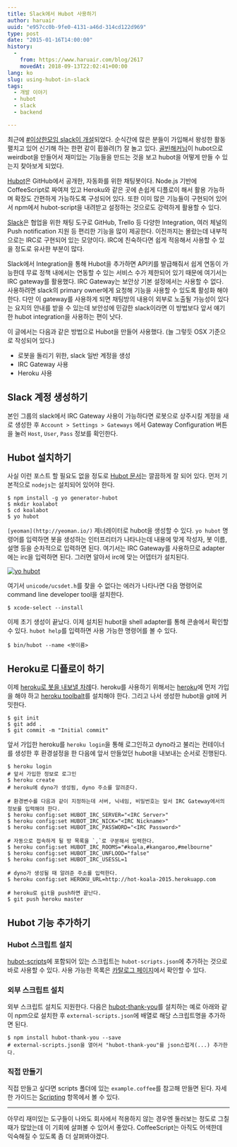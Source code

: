 ```yaml
---
title: Slack에서 Hubot 사용하기
author: haruair
uuid: "e957cc0b-9fe0-4131-a46d-314cd122d969"
type: post
date: "2015-01-16T14:00:00"
history:
  - 
    from: https://www.haruair.com/blog/2617
    movedAt: 2018-09-13T22:02:41+00:00
lang: ko
slug: using-hubot-in-slack
tags:
  - 개발 이야기
  - hubot
  - slack
  - backend

---
```

최근에 [#이상한모임 slack이 개설][1]되었다. 순식간에 많은 분들이 가입해서 왕성한 활동 펼치고 있어 신기해 하는 한편 같이 휩쓸려(?) 잘 놀고 있다. [골빈해커님][2]이 hubot으로 weirdbot을 만들어서 재미있는 기능들을 만드는 것을 보고 hubot을 어떻게 만들 수 있는지 찾아보게 되었다.

[Hubot][3]은 GitHub에서 공개한, 자동화를 위한 채팅봇이다. Node.js 기반에 CoffeeScript로 짜여져 있고 Heroku와 같은 곳에 손쉽게 디플로이 해서 활용 가능하며 확장도 간편하게 가능하도록 구성되어 있다. 또한 이미 많은 기능들이 구현되어 있어서 npm에서 hubot-script을 내려받고 설정하는 것으로도 강력하게 활용할 수 있다.

[Slack][4]은 협업을 위한 채팅 도구로 GitHub, Trello 등 다양한 Integration, 여러 체널의 Push notification 지원 등 편리한 기능을 많이 제공한다. 이전까지는 몰랐는데 내부적으로는 IRC로 구현되어 있는 모양이다. IRC에 친숙하다면 쉽게 적응해서 사용할 수 있을 정도로 유사한 부분이 많다.

Slack에서 Integration을 통해 Hubot을 추가하면 API키를 발급해줘서 쉽게 연동이 가능한데 무료 정책 내에서는 연동할 수 있는 서비스 수가 제한되어 있기 때문에 여기서는 IRC gateway를 활용했다. IRC Gateway는 보안상 기본 설정에서는 사용할 수 없다. 사용하려면 slack의 primary owner에게 요청해 기능을 사용할 수 있도록 활성화 해야 한다. 다만 이 gateway를 사용하게 되면 채팅방의 내용이 외부로 노출될 가능성이 있다는 요지의 안내를 받을 수 있는데 보안성에 민감한 slack이라면 이 방법보다 앞서 얘기한 hubot integration을 사용하는 편이 낫다.

이 글에서는 다음과 같은 방법으로 Hubot을 만들어 사용했다. (늘 그렇듯 OSX 기준으로 작성되어 있다.)

  * 로봇을 돌리기 위한, slack 일반 계정을 생성
  * IRC Gateway 사용
  * Heroku 사용

## Slack 계정 생성하기

본인 그룹의 slack에서 IRC Gateway 사용이 가능하다면 로봇으로 상주시킬 계정을 새로 생성한 후 `Account > Settings > Gateways` 에서 Gateway Configuration 버튼을 눌러 `Host`, `User`, `Pass` 정보를 확인한다.

## Hubot 설치하기

사실 이런 포스트 할 필요도 없을 정도로 [Hubot 문서][5]는 깔끔하게 잘 되어 있다. 먼저 기본적으로 `nodejs`는 설치되어 있어야 한다.

    $ npm install -g yo generator-hubot
    $ mkdir koalabot
    $ cd koalabot
    $ yo hubot
    

`[yeoman](http://yeoman.io/)` 제너레이터로 hubot을 생성할 수 있다. `yo hubot` 명령어를 입력하면 봇을 생성하는 인터프리터가 나타나는데 내용에 맞게 작성자, 봇 이름, 설명 등을 순차적으로 입력하면 된다. 여기서는 IRC Gateway를 사용하므로 adapter에는 irc을 입력하면 된다. 그러면 알아서 irc에 맞는 어뎁터가 설치된다.

[<img src="https://farm8.staticflickr.com/7473/15670711134_26db71c303_o.png?w=660&#038;ssl=1" alt="yo hubot" class="aligncenter " data-recalc-dims="1" />][6]

여기서 `unicode/ucsdet.h`를 찾을 수 없다는 에러가 나타나면 다음 명령어로 command line developer tool을 설치한다.

    $ xcode-select --install
    

이제 초기 생성이 끝났다. 이제 설치된 hubot을 shell adapter를 통해 콘솔에서 확인할 수 있다. `hubot help`를 입력하면 사용 가능한 명령어를 볼 수 있다.

    $ bin/hubot --name <봇이름>
    

## Heroku로 디플로이 하기

이제 [heroku로 봇을 내보낼 차례][7]다. heroku를 사용하기 위해서는 [heroku][8]에 먼저 가입을 해야 하고 [heroku toolbalt][9]를 설치해야 한다. 그리고 나서 생성한 hubot을 git에 커밋한다.

    $ git init
    $ git add .
    $ git commit -m "Initial commit"
    

앞서 가입한 heroku를 `heroku login`을 통해 로그인하고 dyno라고 불리는 컨테이너를 생성한 후 환경설정을 한 다음에 앞서 만들었던 hubot을 내보내는 순서로 진행된다.

    $ heroku login
    # 앞서 가입한 정보로 로그인
    $ heroku create
    # heroku에 dyno가 생성됨, dyno 주소를 알려준다.
    
    # 환경변수를 다음과 같이 지정하는데 서버, 닉네임, 비밀번호는 앞서 IRC Gateway에서의 정보를 입력해야 한다.
    $ heroku config:set HUBOT_IRC_SERVER="<IRC Server>"
    $ heroku config:set HUBOT_IRC_NICK="<IRC Nickname>"
    $ heroku config:set HUBOT_IRC_PASSWORD="<IRC Password>"
    
    # 자동으로 접속하게 될 방 목록을 `,`로 구분해서 입력한다.
    $ heroku config:set HUBOT_IRC_ROOMS="#koala,#kangaroo,#melbourne"
    $ heroku config:set HUBOT_IRC_UNFLOOD="false"
    $ heroku config:set HUBOT_IRC_USESSL=1
    
    # dyno가 생성될 때 알려준 주소를 입력한다.
    $ heroku config:set HEROKU_URL=http://hot-koala-2015.herokuapp.com
    
    # heroku로 git을 push하면 끝난다.
    $ git push heroku master
    

## Hubot 기능 추가하기

### Hubot 스크립트 설치

[hubot-scripts][10]에 포함되어 있는 스크립트는 `hubot-scripts.json`에 추가하는 것으로 바로 사용할 수 있다. 사용 가능한 목록은 [카탈로그 페이지][11]에서 확인할 수 있다.

### 외부 스크립트 설치

외부 스크립트 설치도 지원한다. 다음은 [hubot-thank-you][12]를 설치하는 예로 아래와 같이 npm으로 설치한 후 `external-scripts.json`에 배열로 해당 스크립트명을 추가하면 된다.

    $ npm install hubot-thank-you --save
    # external-scripts.json을 열어서 "hubot-thank-you"를 json스럽게(...) 추가한다.
    

### 직접 만들기

직접 만들고 싶다면 scripts 폴더에 있는 `example.coffee`를 참고해 만들면 된다. 자세한 가이드는 [Scripting][13] 항목에서 볼 수 있다.

* * *

아무리 재미있는 도구들이 나와도 회사에서 적용하지 않는 경우엔 둘러보는 정도로 그칠 때가 많았는데 이 기회에 살펴볼 수 있어서 좋았다. CoffeeScript는 아직도 어색한데 익숙해질 수 있도록 좀 더 살펴봐야겠다.

 [1]: https://twitter.com/minieetea/status/555186265302110208
 [2]: https://twitter.com/golbin
 [3]: https://hubot.github.com
 [4]: http://slack.com
 [5]: https://github.com/github/hubot/tree/master/docs/index.md
 [6]: http://www.flickr.com/photos/90112078@N08/15670711134 "yo hubot"
 [7]: https://github.com/github/hubot/blob/master/docs/deploying/heroku.md
 [8]: https://www.heroku.com/
 [9]: https://toolbelt.heroku.com/
 [10]: https://github.com/github/hubot-scripts
 [11]: http://hubot-script-catalog.herokuapp.com/
 [12]: https://github.com/hubot-scripts/hubot-thank-you
 [13]: https://github.com/github/hubot/blob/master/docs/scripting.md
